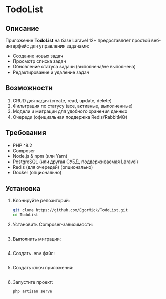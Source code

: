 # TodoList

## Описание

Приложение **TodoList** на базе Laravel 12+ предоставляет простой веб-интерфейс для управления задачами:

- Создание новых задач
- Просмотр списка задач
- Обновление статуса задачи (выполнена/не выполнена)
- Редактирование и удаление задач

## Возможности

1. CRUD для задач (create, read, update, delete)
2. Фильтрация по статусу (все, активные, выполненные)
3. Модели и миграции для удобного хранения данных
4. Очереди (официальная поддержка Redis/RabbitMQ)

## Требования

- PHP ^8.2
- Composer
- Node.js & npm (или Yarn)
- PostgreSQL (или другая СУБД, поддерживаемая Laravel)
- Redis (для очередей) (опционально)
- Docker (опционально)

## Установка

1. Клонируйте репозиторий:

   ```bash
   git clone https://github.com/EgorMick/TodoList.git
   cd TodoList
   ```
2. Установить Composer-зависимости:
   ```composer install
   ```
3. Выполнить миграции:
    ```cp .env.example .env
    ```
4. Создать .env файл:
   ```php artisan key:generate
   ```
5. Создать ключ приложения:
   ```php artisan migrate
   ```
5. Запустите проект:
   ```bash
   php artisan serve
   ```
